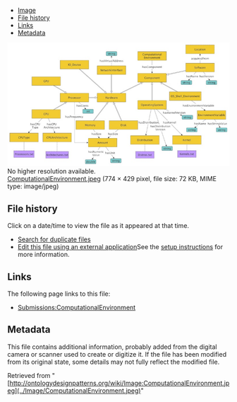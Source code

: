 * [Image](../Image/ComputationalEnvironment.jpeg#file)
* [File history](../Image/ComputationalEnvironment.jpeg#filehistory)
* [Links](../Image/ComputationalEnvironment.jpeg#filelinks)
* [Metadata](../Image/ComputationalEnvironment.jpeg#metadata)

[![Image:ComputationalEnvironment.jpeg](../images/8/8d/ComputationalEnvironment.jpeg)](../images/8/8d/ComputationalEnvironment.jpeg)  
No higher resolution available.  
[ComputationalEnvironment.jpeg](../images/8/8d/ComputationalEnvironment.jpeg)‎ (774 × 429 pixel, file size: 72 KB, MIME type: image/jpeg)

## File history

Click on a date/time to view the file as it appeared at that time.



  
* [Search for duplicate files](http://ontologydesignpatterns.org/wiki/Special:FileDuplicateSearch/ComputationalEnvironment.jpeg "Special:FileDuplicateSearch/ComputationalEnvironment.jpeg")
* [Edit this file using an external application](http://ontologydesignpatterns.org/wiki/index.php?title=Image:ComputationalEnvironment.jpeg&action=edit&externaledit=true&mode=file "Image:ComputationalEnvironment.jpeg")See the [setup instructions](http://www.mediawiki.org/wiki/Manual:External_editors "http://www.mediawiki.org/wiki/Manual:External_editors") for more information.

## Links



The following page links to this file:


* [Submissions:ComputationalEnvironment](../Submissions/ComputationalEnvironment "Submissions:ComputationalEnvironment")

## Metadata


This file contains additional information, probably added from the digital camera or scanner used to create or digitize it.
If the file has been modified from its original state, some details may not fully reflect the modified file.




Retrieved from "[http://ontologydesignpatterns.org/wiki/Image:ComputationalEnvironment.jpeg](../Image/ComputationalEnvironment.jpeg)"